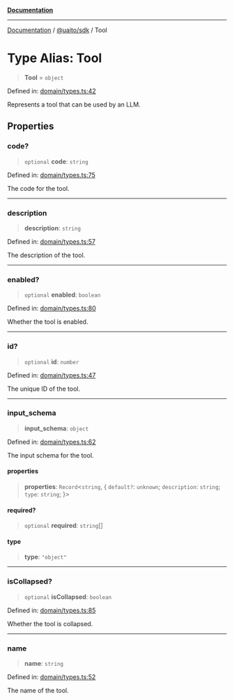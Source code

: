 [**Documentation**](../../../README.md)

***

[Documentation](../../../README.md) / [@uaito/sdk](../README.md) / Tool

# Type Alias: Tool

> **Tool** = `object`

Defined in: [domain/types.ts:42](https://github.com/elribonazo/uaito/blob/59519c0d40f515dbd89fd61e340cabe541998f9e/packages/sdk/src/domain/types.ts#L42)

Represents a tool that can be used by an LLM.

## Properties

### code?

> `optional` **code**: `string`

Defined in: [domain/types.ts:75](https://github.com/elribonazo/uaito/blob/59519c0d40f515dbd89fd61e340cabe541998f9e/packages/sdk/src/domain/types.ts#L75)

The code for the tool.

***

### description

> **description**: `string`

Defined in: [domain/types.ts:57](https://github.com/elribonazo/uaito/blob/59519c0d40f515dbd89fd61e340cabe541998f9e/packages/sdk/src/domain/types.ts#L57)

The description of the tool.

***

### enabled?

> `optional` **enabled**: `boolean`

Defined in: [domain/types.ts:80](https://github.com/elribonazo/uaito/blob/59519c0d40f515dbd89fd61e340cabe541998f9e/packages/sdk/src/domain/types.ts#L80)

Whether the tool is enabled.

***

### id?

> `optional` **id**: `number`

Defined in: [domain/types.ts:47](https://github.com/elribonazo/uaito/blob/59519c0d40f515dbd89fd61e340cabe541998f9e/packages/sdk/src/domain/types.ts#L47)

The unique ID of the tool.

***

### input\_schema

> **input\_schema**: `object`

Defined in: [domain/types.ts:62](https://github.com/elribonazo/uaito/blob/59519c0d40f515dbd89fd61e340cabe541998f9e/packages/sdk/src/domain/types.ts#L62)

The input schema for the tool.

#### properties

> **properties**: `Record`\<`string`, \{ `default?`: `unknown`; `description`: `string`; `type`: `string`; \}\>

#### required?

> `optional` **required**: `string`[]

#### type

> **type**: `"object"`

***

### isCollapsed?

> `optional` **isCollapsed**: `boolean`

Defined in: [domain/types.ts:85](https://github.com/elribonazo/uaito/blob/59519c0d40f515dbd89fd61e340cabe541998f9e/packages/sdk/src/domain/types.ts#L85)

Whether the tool is collapsed.

***

### name

> **name**: `string`

Defined in: [domain/types.ts:52](https://github.com/elribonazo/uaito/blob/59519c0d40f515dbd89fd61e340cabe541998f9e/packages/sdk/src/domain/types.ts#L52)

The name of the tool.
